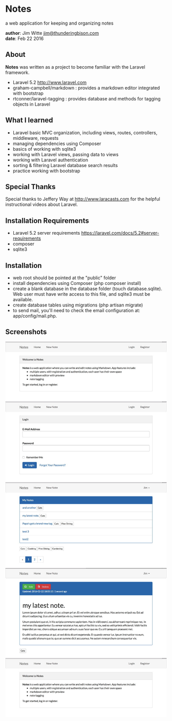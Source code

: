 Notes
======
a web application for keeping and organizing notes  

**author**: Jim Witte jim@thunderingbison.com  
**date**: Feb 22 2016

About
-----
**Notes** was written as a project to become familiar with the Laravel framework. 

* Laravel 5.2 <http://www.laravel.com>
* graham-campbell/markdown : provides a markdown editor integrated with bootstrap
* rtconner/laravel-tagging : provides database and methods for tagging objects in Laravel

What I learned
--------------
* Laravel basic MVC organization, including views, routes, controllers, middleware, requests
* managing dependencies using Composer
* basics of working with sqlite3
* working with Laravel views, passing data to views
* working with Laravel authentication
* sorting & filtering Laravel database search results
* practice working with bootstrap

Special Thanks
--------------
Special thanks to Jeffery Way at <http://www.laracasts.com> for the helpful instructional videos about Laravel.

Installation Requirements
-------------------------
* Laravel 5.2 server requirements <https://laravel.com/docs/5.2#server-requirements>
* composer
* sqlite3

Installation
-------------
* web root should be pointed at the "public" folder
* install dependencies using Composer (php composer install)
* create a blank database in the database folder (touch database.sqlite). Web user must have write access to this file, and sqlite3 must be available.
* create database tables using migrations (php artisan migrate)
* to send mail, you'll need to check the email configuration at: app/config/mail.php.

Screenshots
-----------
![Welcome page](docs/screenshots/welcome.jpg)  
![Login page](docs/screenshots/login.jpg)  
![Index page](docs/screenshots/index.jpg)  
![Show note page](docs/screenshots/show.jpg)  
![Edit note page](docs/screenshots/welcome.jpg)

